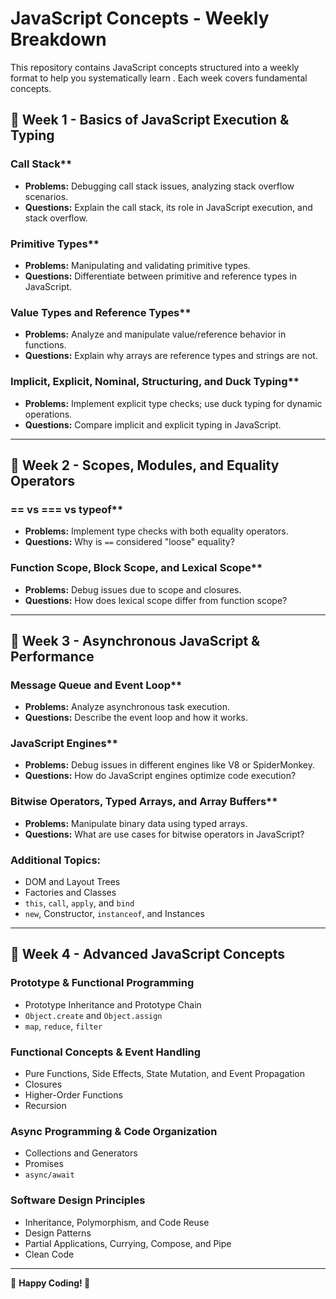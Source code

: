 # JavaScript Concepts - Weekly Breakdown

This repository contains JavaScript concepts structured into a weekly format to help you systematically learn . Each week covers fundamental  concepts.

## 📌 Week 1 - Basics of JavaScript Execution & Typing

###  Call Stack**
- **Problems:** Debugging call stack issues, analyzing stack overflow scenarios.
- **Questions:** Explain the call stack, its role in JavaScript execution, and stack overflow.

###  Primitive Types**
- **Problems:** Manipulating and validating primitive types.
- **Questions:** Differentiate between primitive and reference types in JavaScript.

### Value Types and Reference Types**
- **Problems:** Analyze and manipulate value/reference behavior in functions.
- **Questions:** Explain why arrays are reference types and strings are not.

### Implicit, Explicit, Nominal, Structuring, and Duck Typing**
- **Problems:** Implement explicit type checks; use duck typing for dynamic operations.
- **Questions:** Compare implicit and explicit typing in JavaScript.

---
## 📌 Week 2 - Scopes, Modules, and Equality Operators

###  == vs === vs typeof**
- **Problems:** Implement type checks with both equality operators.
- **Questions:** Why is `==` considered "loose" equality?

###  Function Scope, Block Scope, and Lexical Scope**
- **Problems:** Debug issues due to scope and closures.
- **Questions:** How does lexical scope differ from function scope?


---
## 📌 Week 3 - Asynchronous JavaScript & Performance

###  Message Queue and Event Loop**
- **Problems:** Analyze asynchronous task execution.
- **Questions:** Describe the event loop and how it works.


###  JavaScript Engines**
- **Problems:** Debug issues in different engines like V8 or SpiderMonkey.
- **Questions:** How do JavaScript engines optimize code execution?

###  Bitwise Operators, Typed Arrays, and Array Buffers**
- **Problems:** Manipulate binary data using typed arrays.
- **Questions:** What are use cases for bitwise operators in JavaScript?

### **Additional Topics:**
- DOM and Layout Trees
- Factories and Classes
- `this`, `call`, `apply`, and `bind`
- `new`, Constructor, `instanceof`, and Instances

---
## 📌 Week 4 - Advanced JavaScript Concepts

### **Prototype & Functional Programming**
- Prototype Inheritance and Prototype Chain
- `Object.create` and `Object.assign`
- `map`, `reduce`, `filter`

### **Functional Concepts & Event Handling**
- Pure Functions, Side Effects, State Mutation, and Event Propagation
- Closures
- Higher-Order Functions
- Recursion

### **Async Programming & Code Organization**
- Collections and Generators
- Promises
- `async/await`

### **Software Design Principles**
- Inheritance, Polymorphism, and Code Reuse
- Design Patterns
- Partial Applications, Currying, Compose, and Pipe
- Clean Code

---

📌 **Happy Coding! 🚀**

